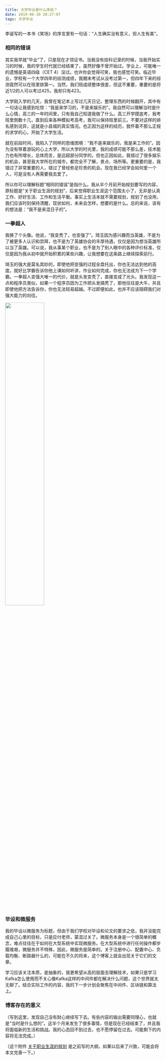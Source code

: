 ```yaml
---
title: 大学毕业是什么体验？
date: 2019-06-30 20:27:07
tags: 大学毕业
---
```


李诞写的一本书《笑场》的序言里有一句话：“人生确实没有意义，但人生有美”。

### 相同的错误

其实我早就“毕业”了，只是现在才领证书。当我没有挂科记录的时候，当我开始实习的时候，我的学生时代就已经结束了，虽然好像不曾开始过。学业上，可能唯一的遗憾是英语四级（CET 4）没过。也许你会觉得可笑，我也感觉可笑。临近毕业，学校有一个大学四年的综测成绩，我期末考试从没考过第一，但四年下来的综测竟然可以在班里排第一。当然，我们班成绩整体很差，但这不重要，重要的是将近1/2的人可以考过425，我却只有423。

大学刚入学的几天，我曾在笔记本上写过几天日记，整理东西的时候翻开，其中有一句话让我感到吃惊：“我是来学习的，不是来娱乐的”。我自然可以理解当时是什么心情，高三的一年时间里，只有我自己知道我做了什么。高三开学摸底考，我考班里倒数十几，直到后来各种模拟考高考，我可以保持班里前三。不要对这样的排名感到诧异，这就是小县城的真实情况。也正因为这样的经历，我怀着不那么正规的求学的心，开始了大学生活。

就在前段时间，我陷入了同样的思维困境：“我不是来娱乐的，我是来工作的”。因为没有带着游玩的心上大学，所以大学的时光里，我的成绩可能不那么差，技术能力也有所增长，总体而言，是远超部分同学的。但也正因如此，我错过了很多娱乐的机会，甚至我大学所在的城市，都完全不了解，景点、场所等。更重要的是，我错过了非常重要的人，错过了曾经弥足珍贵的机会。现在我已经学会如何爱一个人，可是没有人再需要我去爱了。

所以你可以理解标题“相同的错误”是指什么。我从半个月前开始规划要写的内容，原标题是“关于职业生涯的规划”，后来觉得职业生涯这个范围太小了，无非是认真工作、好好生活、工作和生活平衡。事实上生活本就不需要规划，规划了也没用，我们应该时刻保持清醒，现状如何，未来会怎样，想要的是什么。总的来说，该有的想法是：“我不是来混日子的”。

### 一拳超人

我换了个头像。他说，“我变秃了，也变强了”。琦玉因为感兴趣而当英雄，不是为了被更多人认识和崇拜，也不是为了英雄协会的丰厚待遇，仅仅是因为想当英雄所以当了英雄。可以说，我从事某个职业，也不是为了别人眼中的各种评价标准，仅仅是因为我从初中就开始积累的某些兴趣，让我想要在这条路上继续探索前行。

琦玉的强大是莫名其妙的，即使他把变强的过程全盘托出，你也无法达到他的高度。就好比学霸告诉你他上课如何听讲，作业如何完成，你也无法成为下一个学霸。一拳超人变强大唯一的代价，就是头发变秃了，直接变成了光头。我发现这一点和程序员类似，如果一个程序员因为工作把头发搞秃了，那他往往是大牛，并且即使他把方法告诉你，你也无法轻易超越。不过即便如此，也并不应该阻碍我们对强大能力的向往。

<img src="avatar_origin.jpg" width="50%" height="50%">

### 毕设和微服务

我的毕设以微服务为标题，但由于我们学校对毕设和论文的要求之低，我并没能完成自己心里的目标，只是应付老师，蒙混过关了。微服务本身是一个很简单的概念，难点往往在于如何在大型系统中实现微服务。在大型系统中进行任何操作都步履维艰，微服务并不特殊，因此，微服务是简单的。关于注册中心、配置中心、负载均衡、断路器什么的，可能在不久的将来，这个博客上就会出现关于它们的文章。

学习应该关注本质，是抽象的，我更希望从高的层面去理解技术，如果只是学习Kafka怎么使用而不关心像Kafka这样的中间件都在解决什么问题，这个世界就太无聊了。结合实际工作的内容，我的下一步计划会聚焦在中间件、区块链和算法上。

### 博客存在的意义

（写到这里，发现自己没有耐心继续写下去。有些内容的输出需要同理心，也就是“当时是什么想的”。这半个月来发生了很多事情，但是现在已经结束了，并且我将面临新的生活和挑战。我的心态回不到过去，也不愿停留在过去。可能剩下的内容将无法完成。）

（这个附件 [关于职业生涯的规划](./关于职业生涯的规划.pdf) 是之前写的大纲，如果以后来了兴致，可能会将本文完善一下。）
